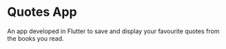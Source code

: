 # Quotes App

An app developed in Flutter to save and display your favourite quotes from the books you read.
